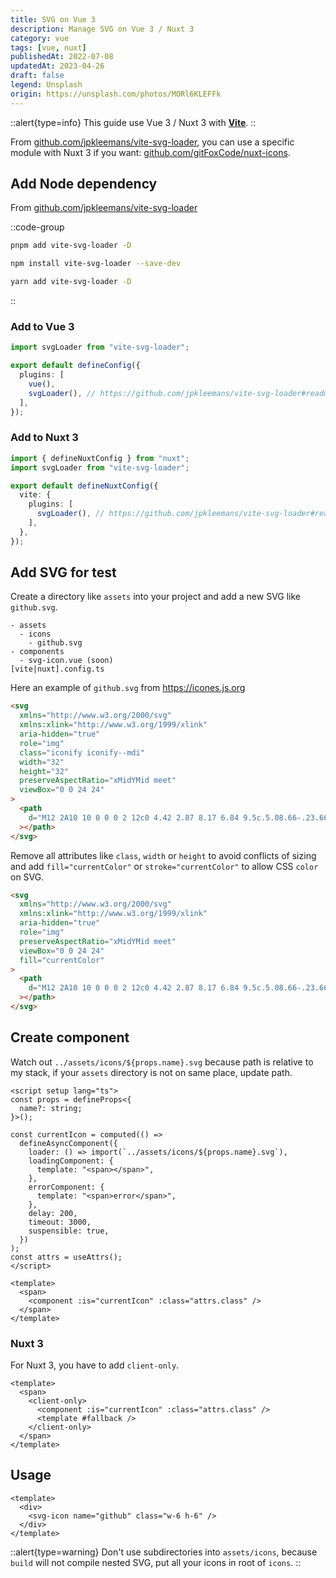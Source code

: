 ```yaml
---
title: SVG on Vue 3
description: Manage SVG on Vue 3 / Nuxt 3
category: vue
tags: [vue, nuxt]
publishedAt: 2022-07-08
updatedAt: 2023-04-26
draft: false
legend: Unsplash
origin: https://unsplash.com/photos/MORl6KLEFFk
---
```


::alert{type=info}
This guide use Vue 3 / Nuxt 3 with [**Vite**](https://vitejs.dev).
::

From [github.com/jpkleemans/vite-svg-loader](https://github.com/jpkleemans/vite-svg-loader), you can use a specific module with Nuxt 3 if you want: [github.com/gitFoxCode/nuxt-icons](https://github.com/gitFoxCode/nuxt-icons).

## Add Node dependency

From [github.com/jpkleemans/vite-svg-loader](https://github.com/jpkleemans/vite-svg-loader)

::code-group

```bash [pnpm]
pnpm add vite-svg-loader -D
```

```bash [npm]
npm install vite-svg-loader --save-dev
```

```bash [yarn]
yarn add vite-svg-loader -D
```

::

### Add to Vue 3

```ts [vite.config.ts]
import svgLoader from "vite-svg-loader";

export default defineConfig({
  plugins: [
    vue(),
    svgLoader(), // https://github.com/jpkleemans/vite-svg-loader#readme
  ],
});
```

### Add to Nuxt 3

```ts [nuxt.config.ts]
import { defineNuxtConfig } from "nuxt";
import svgLoader from "vite-svg-loader";

export default defineNuxtConfig({
  vite: {
    plugins: [
      svgLoader(), // https://github.com/jpkleemans/vite-svg-loader#readme
    ],
  },
});
```

## Add SVG for test

Create a directory like `assets` into your project and add a new SVG like `github.svg`.

```
- assets
  - icons
    - github.svg
- components
  - svg-icon.vue (soon)
[vite|nuxt].config.ts
```

Here an example of `github.svg` from <https://icones.js.org>

```html [assets/icons/github.svg]
<svg
  xmlns="http://www.w3.org/2000/svg"
  xmlns:xlink="http://www.w3.org/1999/xlink"
  aria-hidden="true"
  role="img"
  class="iconify iconify--mdi"
  width="32"
  height="32"
  preserveAspectRatio="xMidYMid meet"
  viewBox="0 0 24 24"
>
  <path
    d="M12 2A10 10 0 0 0 2 12c0 4.42 2.87 8.17 6.84 9.5c.5.08.66-.23.66-.5v-1.69c-2.77.6-3.36-1.34-3.36-1.34c-.46-1.16-1.11-1.47-1.11-1.47c-.91-.62.07-.6.07-.6c1 .07 1.53 1.03 1.53 1.03c.87 1.52 2.34 1.07 2.91.83c.09-.65.35-1.09.63-1.34c-2.22-.25-4.55-1.11-4.55-4.92c0-1.11.38-2 1.03-2.71c-.1-.25-.45-1.29.1-2.64c0 0 .84-.27 2.75 1.02c.79-.22 1.65-.33 2.5-.33c.85 0 1.71.11 2.5.33c1.91-1.29 2.75-1.02 2.75-1.02c.55 1.35.2 2.39.1 2.64c.65.71 1.03 1.6 1.03 2.71c0 3.82-2.34 4.66-4.57 4.91c.36.31.69.92.69 1.85V21c0 .27.16.59.67.5C19.14 20.16 22 16.42 22 12A10 10 0 0 0 12 2Z"
  ></path>
</svg>
```

Remove all attributes like `class`, `width` or `height` to avoid conflicts of sizing and add `fill="currentColor"` or `stroke="currentColor"` to allow CSS `color` on SVG.

```html [assets/icons/github.svg]
<svg
  xmlns="http://www.w3.org/2000/svg"
  xmlns:xlink="http://www.w3.org/1999/xlink"
  aria-hidden="true"
  role="img"
  preserveAspectRatio="xMidYMid meet"
  viewBox="0 0 24 24"
  fill="currentColor"
>
  <path
    d="M12 2A10 10 0 0 0 2 12c0 4.42 2.87 8.17 6.84 9.5c.5.08.66-.23.66-.5v-1.69c-2.77.6-3.36-1.34-3.36-1.34c-.46-1.16-1.11-1.47-1.11-1.47c-.91-.62.07-.6.07-.6c1 .07 1.53 1.03 1.53 1.03c.87 1.52 2.34 1.07 2.91.83c.09-.65.35-1.09.63-1.34c-2.22-.25-4.55-1.11-4.55-4.92c0-1.11.38-2 1.03-2.71c-.1-.25-.45-1.29.1-2.64c0 0 .84-.27 2.75 1.02c.79-.22 1.65-.33 2.5-.33c.85 0 1.71.11 2.5.33c1.91-1.29 2.75-1.02 2.75-1.02c.55 1.35.2 2.39.1 2.64c.65.71 1.03 1.6 1.03 2.71c0 3.82-2.34 4.66-4.57 4.91c.36.31.69.92.69 1.85V21c0 .27.16.59.67.5C19.14 20.16 22 16.42 22 12A10 10 0 0 0 12 2Z"
  ></path>
</svg>
```

## Create component

Watch out `../assets/icons/${props.name}.svg` because path is relative to my stack, if your `assets` directory is not on same place, update path.

```vue [components/svg-icon.vue]
<script setup lang="ts">
const props = defineProps<{
  name?: string;
}>();

const currentIcon = computed(() =>
  defineAsyncComponent({
    loader: () => import(`../assets/icons/${props.name}.svg`),
    loadingComponent: {
      template: "<span></span>",
    },
    errorComponent: {
      template: "<span>error</span>",
    },
    delay: 200,
    timeout: 3000,
    suspensible: true,
  })
);
const attrs = useAttrs();
</script>

<template>
  <span>
    <component :is="currentIcon" :class="attrs.class" />
  </span>
</template>
```

### Nuxt 3

For Nuxt 3, you have to add `client-only`.

```vue [components/svg-icon.vue]
<template>
  <span>
    <client-only>
      <component :is="currentIcon" :class="attrs.class" />
      <template #fallback />
    </client-only>
  </span>
</template>
```

## Usage

```vue [app.vue]
<template>
  <div>
    <svg-icon name="github" class="w-6 h-6" />
  </div>
</template>
```

::alert{type=warning}
Don't use subdirectories into `assets/icons`, because `build` will not compile nested SVG, put all your icons in root of `icons`.
::
